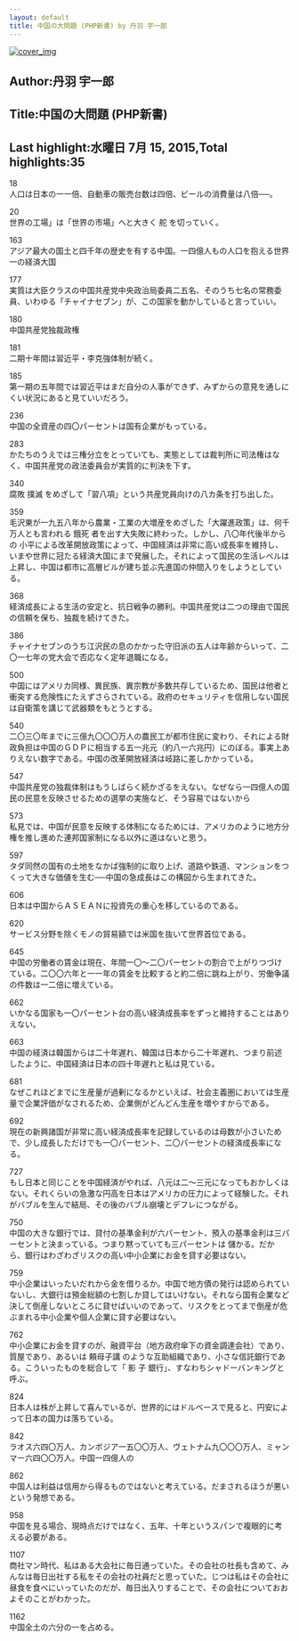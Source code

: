 ```yaml
---
layout: default
title: 中国の大問題 (PHP新書) by 丹羽 宇一郎
---
```


[![cover_img](http://images-jp.amazon.com/images/P/B00LM73ERG.09.MZZZZZZZ.jpg)](https://www.amazon.co.jp/dp/B00LM73ERG)  
## Author:丹羽 宇一郎  
## Title:中国の大問題 (PHP新書)  
## Last highlight:水曜日 7月 15, 2015,Total highlights:35  
  
18  
人口は日本の一一倍、自動車の販売台数は四倍、ビールの消費量は八倍──。  
  
20  
世界の工場」は「世界の市場」へと大きく 舵 を切っていく。  
  
163  
アジア最大の国土と四千年の歴史を有する中国。一四億人もの人口を抱える世界一の経済大国  
  
177  
実質は大臣クラスの中国共産党中央政治局委員二五名、そのうち七名の常務委員、いわゆる「チャイナセブン」が、この国家を動かしていると言っていい。  
  
180  
中国共産党独裁政権  
  
181  
二期十年間は習近平・李克強体制が続く。  
  
185  
第一期の五年間では習近平はまだ自分の人事ができず、みずからの意見を通しにくい状況にあると見ていいだろう。  
  
236  
中国の全資産の四〇パーセントは国有企業がもっている。  
  
283  
かたちのうえでは三権分立をとっていても、実態としては裁判所に司法権はなく、中国共産党の政法委員会が実質的に判決を下す。  
  
340  
腐敗 撲滅 をめざして「習八項」という共産党員向けの八カ条を打ち出した。  
  
359  
毛沢東が一九五八年から農業・工業の大増産をめざした「大躍進政策」は、何千万人とも言われる 餓死 者を出す大失敗に終わった。しかし、八〇年代後半からの 小平による改革開放政策によって、中国経済は非常に高い成長率を維持し、いまや世界に冠たる経済大国にまで発展した。それによって国民の生活レベルは上昇し、中国は都市に高層ビルが建ち並ぶ先進国の仲間入りをしようとしている。  
  
368  
経済成長による生活の安定と、抗日戦争の勝利。中国共産党は二つの理由で国民の信頼を保ち、独裁を続けてきた。  
  
386  
チャイナセブンのうち江沢民の息のかかった守旧派の五人は年齢からいって、二〇一七年の党大会で否応なく定年退職になる。  
  
500  
中国にはアメリカ同様、異民族、異宗教が多数共存しているため、国民は他者と衝突する危険性にたえずさらされている。政府のセキュリティを信用しない国民は自衛策を講じて武器類をもとうとする。  
  
540  
二〇三〇年までに三億九〇〇〇万人の農民工が都市住民に変わり、それによる財政負担は中国のＧＤＰに相当する五一兆元（約八一六兆円）にのぼる。事実上ありえない数字である。中国の改革開放経済は岐路に差しかかっている。  
  
547  
中国共産党の独裁体制はもうしばらく続かざるをえない。なぜなら一四億人の国民の民意を反映させるための選挙の実施など、そう容易ではないから  
  
573  
私見では、中国が民意を反映する体制になるためには、アメリカのように地方分権を推し進めた連邦国家制になる以外に道はないと思う。  
  
597  
タダ同然の国有の土地をなかば強制的に取り上げ、道路や鉄道、マンションをつくって大きな価値を生む──中国の急成長はこの構図から生まれてきた。  
  
606  
日本は中国からＡＳＥＡＮに投資先の重心を移しているのである。  
  
620  
サービス分野を除くモノの貿易額では米国を抜いて世界首位である。  
  
645  
中国の労働者の賃金は現在、年間一〇～二〇パーセントの割合で上がりつづけている。二〇〇六年と一一年の賃金を比較すると約二倍に跳ね上がり、労働争議の件数は一二倍に増えている。  
  
662  
いかなる国家も一〇パーセント台の高い経済成長率をずっと維持することはありえない。  
  
663  
中国の経済は韓国からは二十年遅れ、韓国は日本から二十年遅れ、つまり前述したように、中国経済は日本の四十年遅れと私は見ている。  
  
681  
なぜこれほどまでに生産量が過剰になるかといえば、社会主義圏においては生産量で企業評価がなされるため、企業側がどんどん生産を増やすからである。  
  
692  
現在の新興諸国が非常に高い経済成長率を記録しているのは母数が小さいためで、少し成長しただけでも一〇パーセント、二〇パーセントの経済成長率になる。  
  
727  
もし日本と同じことを中国経済がやれば、八元は二～三元になってもおかしくはない。それくらいの急激な円高を日本はアメリカの圧力によって経験した。それがバブルを生んで結局、その後のバブル崩壊とデフレにつながる。  
  
750  
中国の大きな銀行では、貸付の基準金利が六パーセント、預入の基準金利は三パーセントと決まっている。つまり黙っていても三パーセントは 儲かる。だから、銀行はわざわざリスクの高い中小企業にお金を貸す必要はない。  
  
759  
中小企業はいったいだれから金を借りるか。中国で地方債の発行は認められていないし、大銀行は預金総額の七割しか貸してはいけない。それなら国有企業など決して倒産しないところに貸せばいいのであって、リスクをとってまで倒産が危ぶまれる中小企業や個人企業に貸す必要はない。  
  
762  
中小企業にお金を貸すのが、融資平台（地方政府傘下の資金調達会社）であり、質屋であり、あるいは 頼母子講 のような互助組織であり、小さな信託銀行である。こういったものを総合して「 影 子 銀行」、すなわちシャドーバンキングと呼ぶ。  
  
824  
日本人は株が上昇して喜んでいるが、世界的にはドルベースで見ると、円安によって日本の国力は落ちている。  
  
842  
ラオス六四〇万人、カンボジア一五〇〇万人、ヴェトナム九〇〇〇万人、ミャンマー六四〇〇万人。中国一四億人の  
  
862  
中国人は利益は信用から得るものではないと考えている。だまされるほうが悪いという発想である。  
  
958  
中国を見る場合、現時点だけではなく、五年、十年というスパンで複眼的に考える必要がある。  
  
1107  
商社マン時代、私はある大会社に毎日通っていた。その会社の社長も含めて、みんなは毎日出社する私をその会社の社員だと思っていた。じつは私はその会社に昼食を食べにいっていたのだが、毎日出入りすることで、その会社についておおよそのことがわかった。  
  
1162  
中国全土の六分の一を占める。  